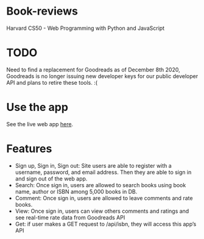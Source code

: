 # Book-reviews

Harvard CS50 - Web Programming with Python and JavaScript

# TODO #

Need to find a replacement for Goodreads as of December 8th 2020, Goodreads is no longer issuing new developer keys for
our public developer API and plans to retire these tools. :(

# Use the app #

See the live web app [here](https://book-reviews-td.herokuapp.com/).

# Features # 

- Sign up, Sign in, Sign out: Site users are able to register with a username, password, and email address. Then they
  are able to sign in and sign out of the web app.
- Search: Once sign in, users are allowed to search books using book name, author or ISBN among 5,000 books in DB.
- Comment: Once sign in, users are allowed to leave comments and rate books.
- View: Once sign in, users can view others comments and ratings and see real-time rate data from Goodreads API
- Get: if user makes a GET request to /api/isbn, they will access this app’s API